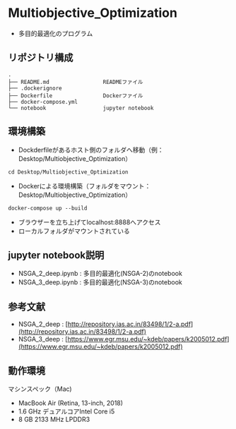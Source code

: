# Multiobjective_Optimization
* 多目的最適化のプログラム

## リポジトリ構成
```
.
├── README.md                 READMEファイル
├── .dockerignore        
├── Dockerfile                Dockerファイル
├── docker-compose.yml
└── notebook                  jupyter notebook
```

## 環境構築

* Dockderfileがあるホスト側のフォルダへ移動（例：Desktop/Multiobjective_Optimization）
```
cd Desktop/Multiobjective_Optimization
```

* Dockerによる環境構築（フォルダをマウント：Desktop/Multiobjective_Optimization）
```
docker-compose up --build
```

* ブラウザーを立ち上げてlocalhost:8888へアクセス
* ローカルフォルダがマウントされている

## jupyter notebook説明
* NSGA_2_deep.ipynb : 多目的最適化(NSGA-2)のnotebook
* NSGA_3_deep.ipynb : 多目的最適化(NSGA-3)のnotebook

## 参考文献
* NSGA_2_deep : [http://repository.ias.ac.in/83498/1/2-a.pdf](http://repository.ias.ac.in/83498/1/2-a.pdf)
* NSGA_3_deep : [https://www.egr.msu.edu/~kdeb/papers/k2005012.pdf](https://www.egr.msu.edu/~kdeb/papers/k2005012.pdf)


## 動作環境
マシンスペック（Mac)
- MacBook Air (Retina, 13-inch, 2018)
- 1.6 GHz デュアルコアIntel Core i5
- 8 GB 2133 MHz LPDDR3